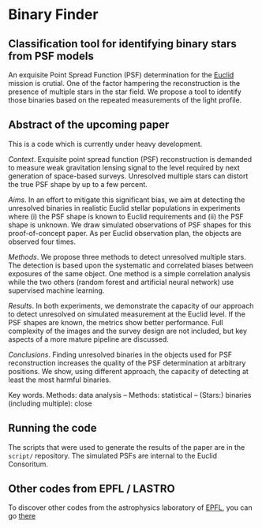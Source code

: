 # Binary Finder
## Classification tool for identifying binary stars from PSF models

An exquisite Point Spread Function (PSF) determination for the [Euclid](http://www.euclid-ec.org/) mission is crutial. One of the factor hampering the reconstruction is the presence of multiple stars in the star field. We propose a tool to identify those binaries based on the repeated measurements of the light profile.

## Abstract of the upcoming paper
This is a code which is currently under heavy development.

_Context_. Exquisite point spread function (PSF) reconstruction is demanded to measure weak gravitation lensing signal to the level required by next generation of space-based surveys. Unresolved multiple stars can distort the true PSF shape by up to a few percent.

_Aims_. In an effort to mitigate this significant bias, we aim at detecting the unresolved binaries in realistic Euclid stellar populations in experiments where (i) the PSF shape is known to Euclid requirements and (ii) the PSF shape is unknown. We draw simulated observations of PSF shapes for this proof-of-concept paper. As per Euclid observation plan, the objects are observed four times.

_Methods_. We propose three methods to detect unresolved multiple stars. The detection is based upon the systematic and correlated biases between exposures of the same object. One method is a simple correlation analysis while the two others (random forest and artificial neural network) use supervised machine learning.

_Results_. In both experiments, we demonstrate the capacity of our approach to detect unresolved on simulated measurement at the Euclid level. If the PSF shapes are known, the metrics show better performance. Full complexity of the images and the survey design are not included, but key aspects of a more mature pipeline are discussed.

_Conclusions_. Finding unresolved binaries in the objects used for PSF reconstruction increases the quality of the PSF determination at arbitrary positions. We show, using different approach, the capacity of detecting at least the most harmful binaries.


Key words. Methods: data analysis – Methods: statistical – (Stars:) binaries (including multiple): close

## Running the code

The scripts that were used to generate the results of the paper are in the `script/` repository. The simulated PSFs are internal to the Euclid Consoritum.

## Other codes from EPFL / LASTRO

To discover other codes from the astrophysics laboratory of [EPFL](http://www.epfl.ch), you can go [there](http://lastro.epfl.ch/software)
